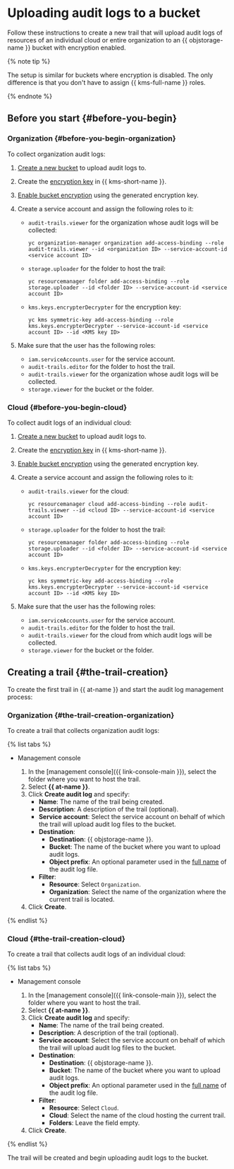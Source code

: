 # Uploading audit logs to a bucket

Follow these instructions to create a new trail that will upload audit logs of resources of an individual cloud or entire organization to an {{ objstorage-name }} bucket with encryption enabled.

{% note tip %}

The setup is similar for buckets where encryption is disabled. The only difference is that you don't have to assign {{ kms-full-name }} roles.

{% endnote %}

## Before you start {#before-you-begin}

### Organization {#before-you-begin-organization}

To collect organization audit logs:

1. [Create a new bucket](../../storage/quickstart.md#the-first-bucket) to upload audit logs to.
1. Create the [encryption key](../../kms/operations/key.md#create) in {{ kms-short-name }}.
1. [Enable bucket encryption](../../storage/operations/buckets/encrypt.md#add) using the generated encryption key.
1. Create a service account and assign the following roles to it:
    * `audit-trails.viewer` for the organization whose audit logs will be collected:

        ```
        yc organization-manager organization add-access-binding --role audit-trails.viewer --id <organization ID> --service-account-id <service account ID>
        ```

    * `storage.uploader` for the folder to host the trail:

        ```
        yc resourcemanager folder add-access-binding --role storage.uploader --id <folder ID> --service-account-id <service account ID>
        ```

    * `kms.keys.encrypterDecrypter` for the encryption key:

        ```
        yc kms symmetric-key add-access-binding --role kms.keys.encrypterDecrypter --service-account-id <service account ID> --id <KMS key ID>
        ```

1. Make sure that the user has the following roles:
    * `iam.serviceAccounts.user` for the service account.
    * `audit-trails.editor` for the folder to host the trail.
    * `audit-trails.viewer` for the organization whose audit logs will be collected.
    * `storage.viewer` for the bucket or the folder.

### Cloud {#before-you-begin-cloud}

To collect audit logs of an individual cloud:

1. [Create a new bucket](../../storage/quickstart.md#the-first-bucket) to upload audit logs to.
1. Create the [encryption key](../../kms/operations/key.md#create) in {{ kms-short-name }}.
1. [Enable bucket encryption](../../storage/operations/buckets/encrypt.md#add) using the generated encryption key.
1. Create a service account and assign the following roles to it:
    * `audit-trails.viewer` for the cloud:

        ```
        yc resourcemanager cloud add-access-binding --role audit-trails.viewer --id <cloud ID> --service-account-id <service account ID>
        ```

    * `storage.uploader` for the folder to host the trail:

        ```
        yc resourcemanager folder add-access-binding --role storage.uploader --id <folder ID> --service-account-id <service account ID>
        ```

    * `kms.keys.encrypterDecrypter` for the encryption key:

        ```
        yc kms symmetric-key add-access-binding --role kms.keys.encrypterDecrypter --service-account-id <service account ID> --id <KMS key ID>
        ```

1. Make sure that the user has the following roles:
    * `iam.serviceAccounts.user` for the service account.
    * `audit-trails.editor` for the folder to host the trail.
    * `audit-trails.viewer` for the cloud from which audit logs will be collected.
    * `storage.viewer` for the bucket or the folder.

## Creating a trail {#the-trail-creation}

To create the first trail in {{ at-name }} and start the audit log management process:

### Organization {#the-trail-creation-organization}

To create a trail that collects organization audit logs:

{% list tabs %}

- Management console

  1. In the [management console]({{ link-console-main }}), select the folder where you want to host the trail.
  1. Select **{{ at-name }}**.
  1. Click **Create audit log** and specify:
      * **Name**: The name of the trail being created.
      * **Description**: A description of the trail (optional).
      * **Service account**: Select the service account on behalf of which the trail will upload audit log files to the bucket.
      * **Destination**:
          * **Destination**: {{ objstorage-name }}.
          * **Bucket**: The name of the bucket where you want to upload audit logs.
          * **Object prefix**: An optional parameter used in the [full name](../concepts/format.md#log-file-name) of the audit log file.
      * **Filter**:
          * **Resource**: Select `Organization`.
          * **Organization**: Select the name of the organization where the current trail is located.
  1. Click **Create**.

{% endlist %}

### Cloud {#the-trail-creation-cloud}

To create a trail that collects audit logs of an individual cloud:

{% list tabs %}

- Management console

  1. In the [management console]({{ link-console-main }}), select the folder where you want to host the trail.
  1. Select **{{ at-name }}**.
  1. Click **Create audit log** and specify:
      * **Name**: The name of the trail being created.
      * **Description**: A description of the trail (optional).
      * **Service account**: Select the service account on behalf of which the trail will upload audit log files to the bucket.
      * **Destination**:
          * **Destination**: {{ objstorage-name }}.
          * **Bucket**: The name of the bucket where you want to upload audit logs.
          * **Object prefix**: An optional parameter used in the [full name](../concepts/format.md#log-file-name) of the audit log file.
      * **Filter**:
          * **Resource**: Select `Cloud`.
          * **Cloud**: Select the name of the cloud hosting the current trail.
          * **Folders**: Leave the field empty.
  1. Click **Create**.

{% endlist %}

The trail will be created and begin uploading audit logs to the bucket.
